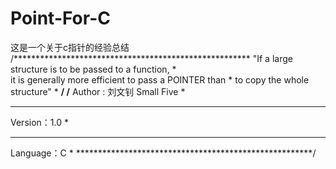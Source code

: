 # Point-For-C
这是一个关于c指针的经验总结
/******************************************************
"If a large structure is to be passed to a function,  *  
it is generally more efficient to pass a POINTER than *
to copy the whole structure"                          *
******************************************************/
/******************************************************
Author : 刘文钊 Small Five                            *
*******************************************************
Version：1.0                                          *
*******************************************************
Language：C                                           *
******************************************************/
